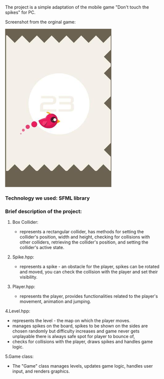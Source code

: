 The project is a simple adaptation of the mobile game "Don't touch the spikes" for PC.

Screenshot from the orginal game:

![Example game looks](./screenshots/example_game1.jpg)

### Technology we used: SFML library

### Brief description of the project:

1. Box Collider:
   - represents a rectangular collider, has methods for setting the collider's position, width and height, checking for collisions with other colliders, retrieving the collider's position, and setting the collider's active state.

2. Spike.hpp:
   - represents a spike - an obstacle for the player, spikes can be rotated and moved, you can check the collision with the player and set their visibility.

3. Player.hpp:
   - represents the player, provides functionalities related to the player's movement, animation and jumping.

4.Level.hpp:
   - represents the level - the map on which the player moves.
   - manages spikes on the board, spikes to be shown on the sides are chosen randomly but difficulty increases and game never gets unplayable there is always safe spot for player to bounce of, 
   - checks for collisions with the player, draws spikes and handles game logic.

5.Game class:
   - The "Game" class manages levels, updates game logic, handles user input, and renders graphics.
